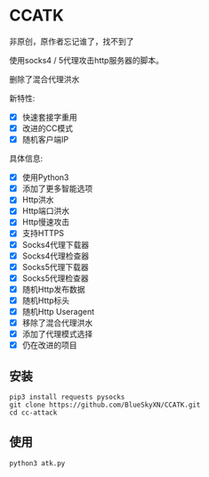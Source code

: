# CCATK

非原创，原作者忘记谁了，找不到了

使用socks4 / 5代理攻击http服务器的脚本。

删除了混合代理洪水

 新特性:
- [x] 快速套接字重用
- [x] 改进的CC模式
- [x] 随机客户端IP

 具体信息:
- [x] 使用Python3
- [x] 添加了更多智能选项
- [x] Http洪水
- [x] Http端口洪水
- [x] Http慢速攻击
- [x] 支持HTTPS
- [x] Socks4代理下载器
- [x] Socks4代理检查器
- [x] Socks5代理下载器
- [x] Socks5代理检查器
- [x] 随机Http发布数据
- [x] 随机Http标头
- [x] 随机Http Useragent
- [x] 移除了混合代理洪水
- [x] 添加了代理模式选择
- [x] 仍在改进的项目

## 安装

    pip3 install requests pysocks
    git clone https://github.com/BlueSkyXN/CCATK.git
    cd cc-attack

## 使用

    python3 atk.py
